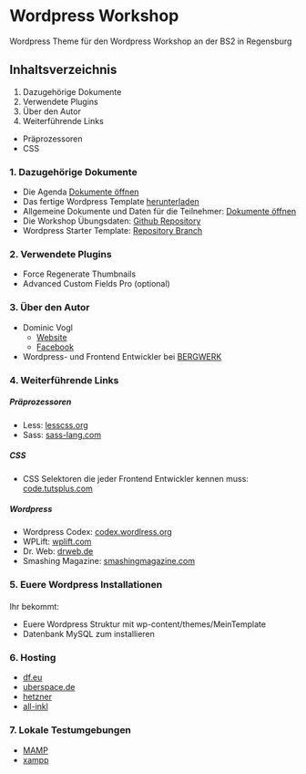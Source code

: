 # Wordpress Workshop
Wordpress Theme für den Wordpress Workshop an der BS2 in Regensburg

## Inhaltsverzeichnis
1. Dazugehörige Dokumente
2. Verwendete Plugins
3. Über den Autor
4. Weiterführende Links
  * Präprozessoren
  * CSS

### 1. Dazugehörige Dokumente
* Die Agenda [Dokumente öffnen](https://www.dropbox.com/sh/0st5j2rgq3tfh7k/AAAOn2GOFXmse7F3MQnrqlxMa?dl=0)
* Das fertige Wordpress Template [herunterladen](https://github.com/dvcccc/wp_workshop_template/archive/master.zip)
* Allgemeine Dokumente und Daten für die Teilnehmer: [Dokumente öffnen](https://www.dropbox.com/sh/0st5j2rgq3tfh7k/AAAOn2GOFXmse7F3MQnrqlxMa?dl=0)
* Die Workshop Übungsdaten: [Github Repository](https://github.com/dvcccc/wp_workshop_practice)
* Wordpress Starter Template: [Repository Branch](https://github.com/dvcccc/wp_workshop_template/tree/starter-template)

### 2. Verwendete Plugins

* Force Regenerate Thumbnails
* Advanced Custom Fields Pro (optional)

### 3. Über den Autor

* Dominic Vogl
    * [Website](http://www.cat-ia.de)
    * [Facebook](https://www.facebook.com/dominic.vogl)  
* Wordpress- und Frontend Entwickler bei [BERGWERK](https://www.bergwerk.ag)

### 4. Weiterführende Links

##### Präprozessoren
* Less: [lesscss.org](http://lesscss.org/)
* Sass: [sass-lang.com](http://sass-lang.com/)

##### CSS
* CSS Selektoren die jeder Frontend Entwickler kennen muss: [code.tutsplus.com](http://code.tutsplus.com/tutorials/the-30-css-selectors-you-must-memorize--net-16048)

##### Wordpress
* Wordpress Codex: [codex.wordlress.org](https://codex.wordpress.org/)
* WPLift: [wplift.com](http://wplift.com/)
* Dr. Web: [drweb.de](http://www.drweb.de/magazin/category/wordpress/)
* Smashing Magazine: [smashingmagazine.com](http://www.smashingmagazine.com/category/wordpress/)

### 5. Euere Wordpress Installationen

####
Ihr bekommt:
* Euere Wordpress Struktur mit wp-content/themes/MeinTemplate
* Datenbank MySQL zum installieren


### 6. Hosting

* [df.eu](https://www.df.eu/de/webhosting/my-home-plus/)
* [uberspace.de](https://uberspace.de/)
* [hetzner](https://www.hetzner.de/hosting/produkte_webspace/level1)
* [all-inkl](http://all-inkl.com/webhosting/uebersicht/)

### 7. Lokale Testumgebungen
* [MAMP](https://www.mamp.info/de/)
* [xampp](https://www.apachefriends.org/de/index.html)